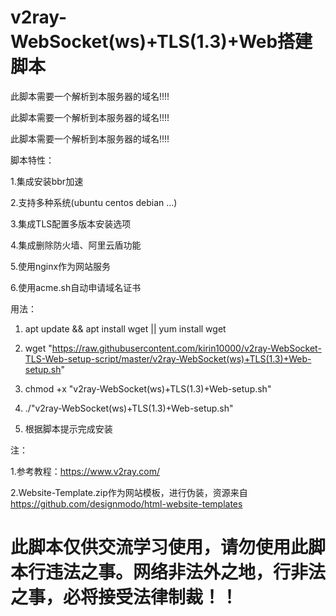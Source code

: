 # v2ray-WebSocket(ws)+TLS(1.3)+Web搭建脚本
此脚本需要一个解析到本服务器的域名!!!! 

此脚本需要一个解析到本服务器的域名!!!! 

此脚本需要一个解析到本服务器的域名!!!!

脚本特性：

1.集成安装bbr加速 
 
2.支持多种系统(ubuntu centos debian ...) 
 
3.集成TLS配置多版本安装选项 
 
4.集成删除防火墙、阿里云盾功能

5.使用nginx作为网站服务

6.使用acme.sh自动申请域名证书
 
用法：
1. apt update && apt install wget || yum install wget

2. wget "https://raw.githubusercontent.com/kirin10000/v2ray-WebSocket-TLS-Web-setup-script/master/v2ray-WebSocket(ws)+TLS(1.3)+Web-setup.sh"

3. chmod +x "v2ray-WebSocket(ws)+TLS(1.3)+Web-setup.sh"

4. ./"v2ray-WebSocket(ws)+TLS(1.3)+Web-setup.sh"

5. 根据脚本提示完成安装

注：

1.参考教程：https://www.v2ray.com/

2.Website-Template.zip作为网站模板，进行伪装，资源来自 https://github.com/designmodo/html-website-templates
# 此脚本仅供交流学习使用，请勿使用此脚本行违法之事。网络非法外之地，行非法之事，必将接受法律制裁！！
